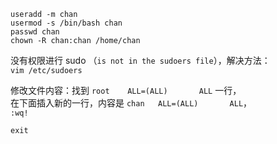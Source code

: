 
`useradd -m chan`   
`usermod -s /bin/bash chan`  
`passwd chan`  
`chown -R chan:chan /home/chan`   


没有权限进行 sudo （`is not in the sudoers file`），解决方法：  
`vim /etc/sudoers`  

修改文件内容：找到 `root    ALL=(ALL)       ALL` 一行，  
在下面插入新的一行，内容是 `chan   ALL=(ALL)       ALL`，   
`:wq!`

`exit`  
